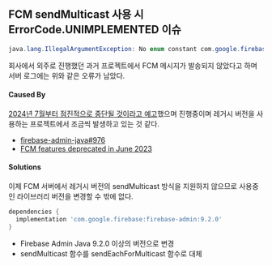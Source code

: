 ## FCM sendMulticast 사용 시 ErrorCode.UNIMPLEMENTED 이슈

```java
java.lang.IllegalArgumentException: No enum constant com.google.firebase.ErrorCode.UNIMPLEMENTED
```

회사에서 외주로 진행했던 과거 프로젝트에서 FCM 메시지가 발송되지 않았다고 하며 서버 로그에는 위와 같은 오류가 남았다.

#### Caused By

[2024년 7월부터 점진적으로 중단될 것이라고 예고](https://firebase.google.com/support/faq#deprecated-api-shutdown)했으며 진행중이며 레거시 버전을 사용하는 프로젝트에서 조금씩 발생하고 있는 것 같다.

- [firebase-admin-java#976](https://github.com/firebase/firebase-admin-java/issues/976)
- [FCM features deprecated in June 2023](https://firebase.google.com/support/faq#fcm-23-deprecation)

#### Solutions

이제 FCM 서버에서 레거시 버전의 sendMulticast 방식을 지원하지 않으므로 사용중인 라이브러리 버전을 변경할 수 밖에 없다.

```groovy build.gradle
dependencies {
  implementation 'com.google.firebase:firebase-admin:9.2.0'
}
```

- Firebase Admin Java 9.2.0 이상의 버전으로 변경
- sendMulticast 함수를 sendEachForMulticast 함수로 대체
